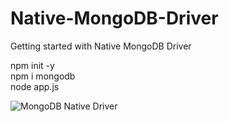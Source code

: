 # Native-MongoDB-Driver
Getting started with Native MongoDB Driver


npm init -y\
npm i mongodb\
node app.js

![MongoDB Native Driver](https://user-images.githubusercontent.com/57286604/107845934-6d258780-6e05-11eb-9dbe-91a538ce3ce4.png)
